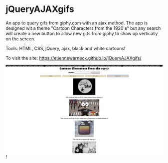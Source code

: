 # jQueryAJAXgifs

An app to query gifs from giphy.com with an ajax method.
The app is designed wit a theme "Cartoon Characters from the 1920's" but any search will create a new button to allow new gifs from giphy to show up vertically on the screen.

Tools: HTML, CSS, jQuery, ajax, black and white cartoons!

To visit the site: https://etiennewarneck.github.io/jQueryAJAXgifs/

![](assets/felix.png)
! [](assets/search.png)
